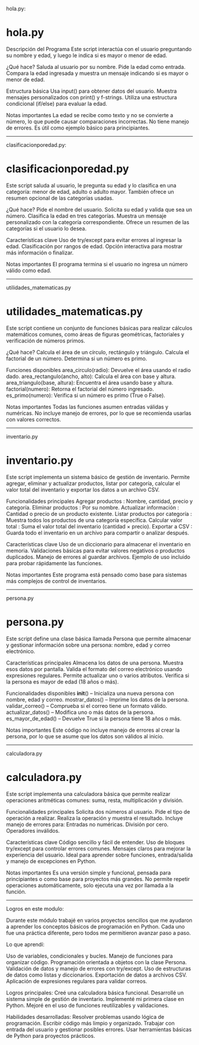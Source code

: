hola.py: 
# hola.py
Descripción del Programa
Este script interactúa con el usuario preguntando su nombre y edad, y luego le indica si es mayor o menor de edad.

¿Qué hace?
Saluda al usuario por su nombre.
Pide la edad como entrada.
Compara la edad ingresada y muestra un mensaje indicando si es mayor o menor de edad.

Estructura básica
Usa input() para obtener datos del usuario.
Muestra mensajes personalizados con print() y f-strings.
Utiliza una estructura condicional (if/else) para evaluar la edad.

Notas importantes
La edad se recibe como texto y no se convierte a número, lo que puede causar comparaciones incorrectas.
No tiene manejo de errores. Es útil como ejemplo básico para principiantes.

----------------------------------------------------------------

clasificacionporedad.py:
# clasificacionporedad.py
Este script saluda al usuario, le pregunta su edad y lo clasifica en una categoría: menor de edad, adulto o adulto mayor. También ofrece un resumen opcional de las categorías usadas.

¿Qué hace?
Pide el nombre del usuario.
Solicita su edad y valida que sea un número.
Clasifica la edad en tres categorías.
Muestra un mensaje personalizado con la categoría correspondiente.
Ofrece un resumen de las categorías si el usuario lo desea.

Características clave
Uso de try/except para evitar errores al ingresar la edad.
Clasificación por rangos de edad.
Opción interactiva para mostrar más información o finalizar.

Notas importantes
El programa termina si el usuario no ingresa un número válido como edad.

--------------------------------------------------------------


utilidades_matematicas.py
# utilidades_matematicas.py
Este script contiene un conjunto de funciones básicas para realizar cálculos matemáticos comunes, como áreas de figuras geométricas, factoriales y verificación de números primos.

¿Qué hace?
Calcula el área de un círculo, rectángulo y triángulo.
Calcula el factorial de un número.
Determina si un número es primo.

Funciones disponibles
area_circulo(radio): Devuelve el área usando el radio dado.
area_rectangulo(ancho, alto): Calcula el área con base y altura.
area_triangulo(base, altura): Encuentra el área usando base y altura.
factorial(numero): Retorna el factorial del número ingresado.
es_primo(numero): Verifica si un número es primo (True o False).

Notas importantes
Todas las funciones asumen entradas válidas y numéricas.
No incluye manejo de errores, por lo que se recomienda usarlas con valores correctos.

----------------------------------------------------------------

inventario.py
# inventario.py
Este script implementa un sistema básico de gestión de inventario. Permite agregar, eliminar y actualizar productos, listar por categoría, calcular el valor total del inventario y exportar los datos a un archivo CSV.

Funcionalidades principales
Agregar productos : Nombre, cantidad, precio y categoría.
Eliminar productos : Por su nombre.
Actualizar información : Cantidad o precio de un producto existente.
Listar productos por categoría : Muestra todos los productos de una categoría específica.
Calcular valor total : Suma el valor total del inventario (cantidad × precio).
Exportar a CSV : Guarda todo el inventario en un archivo para compartir o analizar después.

Características clave
Uso de un diccionario para almacenar el inventario en memoria.
Validaciones básicas para evitar valores negativos o productos duplicados.
Manejo de errores al guardar archivos.
Ejemplo de uso incluido para probar rápidamente las funciones.

Notas importantes
Este programa está pensado como base para sistemas más complejos de control de inventarios.

-----------------------------------------------------------------

persona.py
# persona.py
Este script define una clase básica llamada Persona que permite almacenar y gestionar información sobre una persona: nombre, edad y correo electrónico.

Características principales
Almacena los datos de una persona.
Muestra esos datos por pantalla.
Valida el formato del correo electrónico usando expresiones regulares.
Permite actualizar uno o varios atributos.
Verifica si la persona es mayor de edad (18 años o más).

Funcionalidades disponibles
__init__() – Inicializa una nueva persona con nombre, edad y correo.
mostrar_datos() – Imprime los datos de la persona.
validar_correo() – Comprueba si el correo tiene un formato válido.
actualizar_datos() – Modifica uno o más datos de la persona.
es_mayor_de_edad() – Devuelve True si la persona tiene 18 años o más.

Notas importantes
Este código no incluye manejo de errores al crear la persona, por lo que se asume que los datos son válidos al inicio.

----------------------------------------------------------------

calculadora.py
# calculadora.py
Este script implementa una calculadora básica que permite realizar operaciones aritméticas comunes: suma, resta, multiplicación y división.

Funcionalidades principales
Solicita dos números al usuario.
Pide el tipo de operación a realizar.
Realiza la operación y muestra el resultado.
Incluye manejo de errores para:
Entradas no numéricas.
División por cero.
Operadores inválidos.

Características clave
Código sencillo y fácil de entender.
Uso de bloques try/except para controlar errores comunes.
Mensajes claros para mejorar la experiencia del usuario.
Ideal para aprender sobre funciones, entrada/salida y manejo de excepciones en Python.

Notas importantes
Es una versión simple y funcional, pensada para principiantes o como base para proyectos más grandes.
No permite repetir operaciones automáticamente, solo ejecuta una vez por llamada a la función.

------------------------------------------------------------

Logros en este modulo:

Durante este módulo trabajé en varios proyectos sencillos que me ayudaron a aprender los conceptos básicos de programación en Python. Cada uno fue una práctica diferente, pero todos me permitieron avanzar paso a paso.

Lo que aprendí:

Uso de variables, condicionales y bucles.
Manejo de funciones para organizar código.
Programación orientada a objetos con la clase Persona.
Validación de datos y manejo de errores con try/except.
Uso de estructuras de datos como listas y diccionarios.
Exportación de datos a archivos CSV.
Aplicación de expresiones regulares para validar correos.

Logros principales:
Creé una calculadora básica funcional.
Desarrollé un sistema simple de gestión de inventario.
Implementé mi primera clase en Python.
Mejoré en el uso de funciones reutilizables y validaciones.

Habilidades desarrolladas:
Resolver problemas usando lógica de programación.
Escribir código más limpio y organizado.
Trabajar con entrada del usuario y gestionar posibles errores.
Usar herramientas básicas de Python para proyectos prácticos.